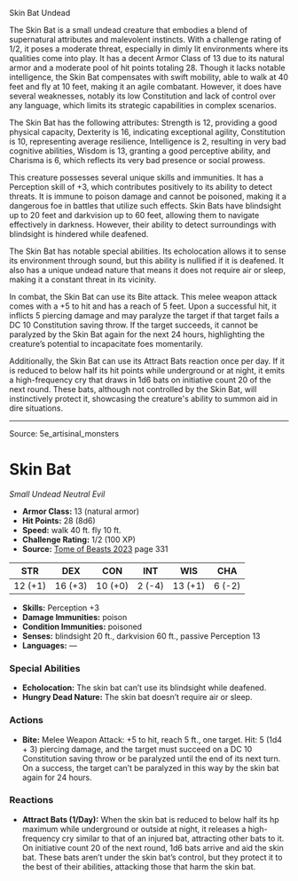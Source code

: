 <MonsterName/>Skin Bat</MonsterName>
<CreatureType/>Undead</CreatureType>

<summary>The Skin Bat is a small undead creature that embodies a blend of supernatural attributes and malevolent instincts. With a challenge rating of 1/2, it poses a moderate threat, especially in dimly lit environments where its qualities come into play. It has a decent Armor Class of 13 due to its natural armor and a moderate pool of hit points totaling 28. Though it lacks notable intelligence, the Skin Bat compensates with swift mobility, able to walk at 40 feet and fly at 10 feet, making it an agile combatant. However, it does have several weaknesses, notably its low Constitution and lack of control over any language, which limits its strategic capabilities in complex scenarios.</summary>

<detail>

The Skin Bat has the following attributes: Strength is 12, providing a good physical capacity, Dexterity is 16, indicating exceptional agility, Constitution is 10, representing average resilience, Intelligence is 2, resulting in very bad cognitive abilities, Wisdom is 13, granting a good perceptive ability, and Charisma is 6, which reflects its very bad presence or social prowess. 

This creature possesses several unique skills and immunities. It has a Perception skill of +3, which contributes positively to its ability to detect threats. It is immune to poison damage and cannot be poisoned, making it a dangerous foe in battles that utilize such effects. Skin Bats have blindsight up to 20 feet and darkvision up to 60 feet, allowing them to navigate effectively in darkness. However, their ability to detect surroundings with blindsight is hindered while deafened.

The Skin Bat has notable special abilities. Its echolocation allows it to sense its environment through sound, but this ability is nullified if it is deafened. It also has a unique undead nature that means it does not require air or sleep, making it a constant threat in its vicinity.

In combat, the Skin Bat can use its Bite attack. This melee weapon attack comes with a +5 to hit and has a reach of 5 feet. Upon a successful hit, it inflicts 5 piercing damage and may paralyze the target if that target fails a DC 10 Constitution saving throw. If the target succeeds, it cannot be paralyzed by the Skin Bat again for the next 24 hours, highlighting the creature’s potential to incapacitate foes momentarily.

Additionally, the Skin Bat can use its Attract Bats reaction once per day. If it is reduced to below half its hit points while underground or at night, it emits a high-frequency cry that draws in 1d6 bats on initiative count 20 of the next round. These bats, although not controlled by the Skin Bat, will instinctively protect it, showcasing the creature's ability to summon aid in dire situations.</detail>



---

Source: 5e_artisinal_monsters

# Skin Bat

*Small* *Undead* *Neutral Evil*

- **Armor Class:** 13 (natural armor)
- **Hit Points:** 28 (8d6)
- **Speed:** walk 40 ft. fly 10 ft.
- **Challenge Rating:** 1/2 (100 XP)
- **Source:** [Tome of Beasts 2023](https://koboldpress.com/kpstore/product/tome-of-beasts-1-2023-edition/) page 331

| STR | DEX | CON | INT | WIS | CHA |
| --- | --- | --- | --- | --- | --- |
| 12 (+1) | 16 (+3) | 10 (+0) | 2 (-4) | 13 (+1) | 6 (-2) |

- **Skills:** Perception +3
- **Damage Immunities:** poison
- **Condition Immunities:** poisoned
- **Senses:** blindsight 20 ft., darkvision 60 ft., passive Perception 13
- **Languages:** —

### Special Abilities

- **Echolocation:** The skin bat can’t use its blindsight while deafened.
- **Hungry Dead Nature:** The skin bat doesn’t require air or sleep.

### Actions

- **Bite:** Melee Weapon Attack: +5 to hit, reach 5 ft., one target. Hit: 5 (1d4 + 3) piercing damage, and the target must succeed on a DC 10 Constitution saving throw or be paralyzed until the end of its next turn. On a success, the target can’t be paralyzed in this way by the skin bat again for 24 hours.

### Reactions

- **Attract Bats (1/Day):** When the skin bat is reduced to below half its hp maximum while underground or outside at night, it releases a high-frequency cry similar to that of an injured bat, attracting other bats to it. On initiative count 20 of the next round, 1d6 bats arrive and aid the skin bat. These bats aren’t under the skin bat’s control, but they protect it to the best of their abilities, attacking those that harm the skin bat.


